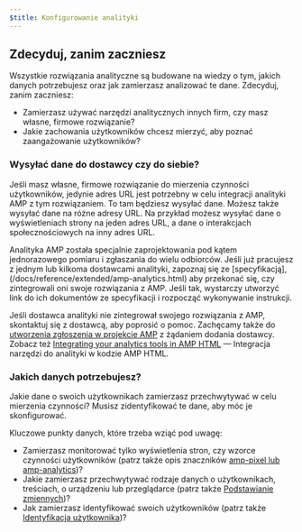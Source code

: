 ```yaml
---
$title: Konfigurowanie analityki
---
```


## Zdecyduj, zanim zaczniesz

Wszystkie rozwiązania analityczne są budowane na wiedzy o tym, jakich danych potrzebujesz
oraz jak zamierzasz analizować te dane. Zdecyduj, zanim zaczniesz:

* Zamierzasz używać narzędzi analitycznych innych firm,
czy masz własne, firmowe rozwiązanie?
* Jakie zachowania użytkowników chcesz mierzyć, aby poznać zaangażowanie użytkowników?

### Wysyłać dane do dostawcy czy do siebie?

Jeśli masz własne, firmowe rozwiązanie do mierzenia czynności użytkowników,
jedynie adres URL jest potrzebny w celu integracji analityki AMP z tym rozwiązaniem.
To tam będziesz wysyłać dane.
Możesz także wysyłać dane na różne adresy URL.
Na przykład możesz wysyłać dane o wyświetleniach strony na jeden adres URL,
a dane o interakcjach społecznościowych na inny adres URL.

Analityka AMP została specjalnie zaprojektowania pod kątem jednorazowego pomiaru i zgłaszania do wielu odbiorców.
Jeśli już pracujesz z jednym lub kilkoma dostawcami analityki,
zapoznaj się ze
[specyfikacją],(/docs/reference/extended/amp-analytics.html)
aby przekonać się, czy zintegrowali oni swoje rozwiązania z AMP.
Jeśli tak, wystarczy utworzyć link do ich dokumentów ze specyfikacji
i rozpocząć wykonywanie instrukcji.

Jeśli dostawca analityki nie zintegrował swojego rozwiązania z AMP,
skontaktuj się z dostawcą, aby poprosić o pomoc.
Zachęcamy także do [utworzenia zgłoszenia w projekcie AMP](https://github.com/ampproject/amphtml/issues/new)
z żądaniem dodania dostawcy.
Zobacz też
[Integrating your analytics tools in AMP HTML](https://github.com/ampproject/amphtml/blob/master/extensions/amp-analytics/integrating-analytics.md) — Integracja narzędzi do analityki w kodzie AMP HTML.

### Jakich danych potrzebujesz?

Jakie dane o swoich użytkownikach zamierzasz przechwytywać w celu mierzenia czynności?
Musisz zidentyfikować te dane, aby móc je skonfigurować.

Kluczowe punkty danych, które trzeba wziąć pod uwagę:

* Zamierzasz monitorować tylko wyświetlenia stron, czy wzorce czynności użytkowników
(patrz także opis znaczników [amp-pixel lub amp-analytics](/docs/guides/analytics/analytics_basics.html#use-amp-pixel-or-amp-analytics))?
* Jakie zamierzasz przechwytywać rodzaje danych o użytkownikach, treściach,
o urządzeniu lub przeglądarce (patrz także [Podstawianie zmiennych](/docs/guides/analytics/analytics_basics.html#variable-substition))?
* Jak zamierzasz identyfikować swoich użytkowników (patrz także [Identyfikacja użytkownika](/docs/guides/analytics/analytics_basics.html#user-identification))?
